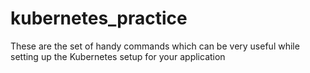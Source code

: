 # kubernetes_practice

These are the set of handy commands which can be very useful while setting up the Kubernetes setup for your application
